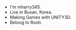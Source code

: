 - I'm mharry345.
- Live in Busan, Korea.
- Making Games with UNITY3D.
- Belong to Rooti.

<!---
mharry345/mharry345 is a ✨ special ✨ repository because its `README.md` (this file) appears on your GitHub profile.
You can click the Preview link to take a look at your changes.
--->
